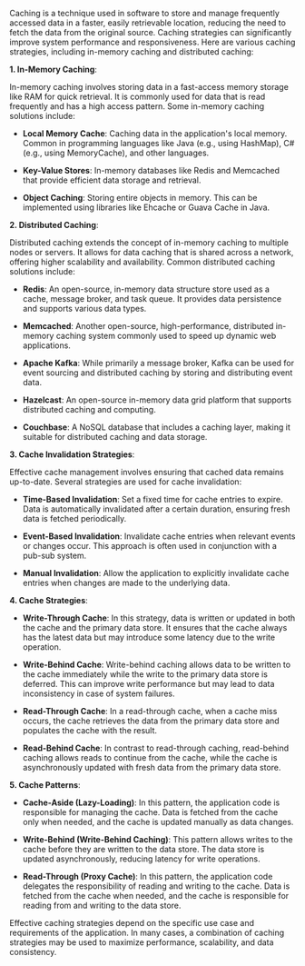 Caching is a technique used in software to store and manage frequently accessed data in a faster, easily retrievable location, reducing the need to fetch the data from the original source. Caching strategies can significantly improve system performance and responsiveness. Here are various caching strategies, including in-memory caching and distributed caching:

**1. In-Memory Caching**:

In-memory caching involves storing data in a fast-access memory storage like RAM for quick retrieval. It is commonly used for data that is read frequently and has a high access pattern. Some in-memory caching solutions include:

- **Local Memory Cache**: Caching data in the application's local memory. Common in programming languages like Java (e.g., using HashMap), C# (e.g., using MemoryCache), and other languages.

- **Key-Value Stores**: In-memory databases like Redis and Memcached that provide efficient data storage and retrieval.

- **Object Caching**: Storing entire objects in memory. This can be implemented using libraries like Ehcache or Guava Cache in Java.

**2. Distributed Caching**:

Distributed caching extends the concept of in-memory caching to multiple nodes or servers. It allows for data caching that is shared across a network, offering higher scalability and availability. Common distributed caching solutions include:

- **Redis**: An open-source, in-memory data structure store used as a cache, message broker, and task queue. It provides data persistence and supports various data types.

- **Memcached**: Another open-source, high-performance, distributed in-memory caching system commonly used to speed up dynamic web applications.

- **Apache Kafka**: While primarily a message broker, Kafka can be used for event sourcing and distributed caching by storing and distributing event data.

- **Hazelcast**: An open-source in-memory data grid platform that supports distributed caching and computing.

- **Couchbase**: A NoSQL database that includes a caching layer, making it suitable for distributed caching and data storage.

**3. Cache Invalidation Strategies**:

Effective cache management involves ensuring that cached data remains up-to-date. Several strategies are used for cache invalidation:

- **Time-Based Invalidation**: Set a fixed time for cache entries to expire. Data is automatically invalidated after a certain duration, ensuring fresh data is fetched periodically.

- **Event-Based Invalidation**: Invalidate cache entries when relevant events or changes occur. This approach is often used in conjunction with a pub-sub system.

- **Manual Invalidation**: Allow the application to explicitly invalidate cache entries when changes are made to the underlying data.

**4. Cache Strategies**:

- **Write-Through Cache**: In this strategy, data is written or updated in both the cache and the primary data store. It ensures that the cache always has the latest data but may introduce some latency due to the write operation.

- **Write-Behind Cache**: Write-behind caching allows data to be written to the cache immediately while the write to the primary data store is deferred. This can improve write performance but may lead to data inconsistency in case of system failures.

- **Read-Through Cache**: In a read-through cache, when a cache miss occurs, the cache retrieves the data from the primary data store and populates the cache with the result.

- **Read-Behind Cache**: In contrast to read-through caching, read-behind caching allows reads to continue from the cache, while the cache is asynchronously updated with fresh data from the primary data store.

**5. Cache Patterns**:

- **Cache-Aside (Lazy-Loading)**: In this pattern, the application code is responsible for managing the cache. Data is fetched from the cache only when needed, and the cache is updated manually as data changes.

- **Write-Behind (Write-Behind Caching)**: This pattern allows writes to the cache before they are written to the data store. The data store is updated asynchronously, reducing latency for write operations.

- **Read-Through (Proxy Cache)**: In this pattern, the application code delegates the responsibility of reading and writing to the cache. Data is fetched from the cache when needed, and the cache is responsible for reading from and writing to the data store.

Effective caching strategies depend on the specific use case and requirements of the application. In many cases, a combination of caching strategies may be used to maximize performance, scalability, and data consistency.